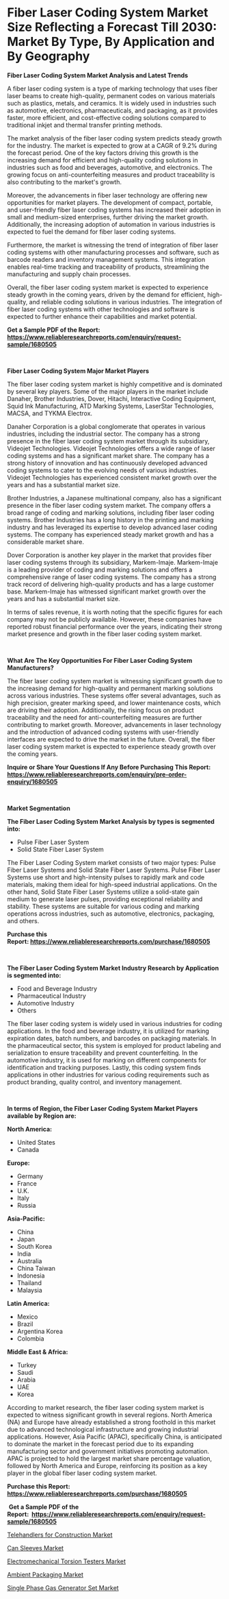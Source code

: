 <p><h1>Fiber Laser Coding System Market Size Reflecting a Forecast Till 2030: Market By Type, By Application and By Geography</h1></p><p><strong>Fiber Laser Coding System Market Analysis and Latest Trends</strong></p>
<p><p>A fiber laser coding system is a type of marking technology that uses fiber laser beams to create high-quality, permanent codes on various materials such as plastics, metals, and ceramics. It is widely used in industries such as automotive, electronics, pharmaceuticals, and packaging, as it provides faster, more efficient, and cost-effective coding solutions compared to traditional inkjet and thermal transfer printing methods.</p><p>The market analysis of the fiber laser coding system predicts steady growth for the industry. The market is expected to grow at a CAGR of 9.2% during the forecast period. One of the key factors driving this growth is the increasing demand for efficient and high-quality coding solutions in industries such as food and beverages, automotive, and electronics. The growing focus on anti-counterfeiting measures and product traceability is also contributing to the market's growth.</p><p>Moreover, the advancements in fiber laser technology are offering new opportunities for market players. The development of compact, portable, and user-friendly fiber laser coding systems has increased their adoption in small and medium-sized enterprises, further driving the market growth. Additionally, the increasing adoption of automation in various industries is expected to fuel the demand for fiber laser coding systems.</p><p>Furthermore, the market is witnessing the trend of integration of fiber laser coding systems with other manufacturing processes and software, such as barcode readers and inventory management systems. This integration enables real-time tracking and traceability of products, streamlining the manufacturing and supply chain processes.</p><p>Overall, the fiber laser coding system market is expected to experience steady growth in the coming years, driven by the demand for efficient, high-quality, and reliable coding solutions in various industries. The integration of fiber laser coding systems with other technologies and software is expected to further enhance their capabilities and market potential.</p></p>
<p><strong>Get a Sample PDF of the Report:&nbsp; <a href="https://www.reliableresearchreports.com/enquiry/request-sample/1680505">https://www.reliableresearchreports.com/enquiry/request-sample/1680505</a></strong></p>
<p>&nbsp;</p>
<p><strong>Fiber Laser Coding System Major Market Players</strong></p>
<p><p>The fiber laser coding system market is highly competitive and is dominated by several key players. Some of the major players in the market include Danaher, Brother Industries, Dover, Hitachi, Interactive Coding Equipment, Squid Ink Manufacturing, ATD Marking Systems, LaserStar Technologies, MACSA, and TYKMA Electrox.</p><p>Danaher Corporation is a global conglomerate that operates in various industries, including the industrial sector. The company has a strong presence in the fiber laser coding system market through its subsidiary, Videojet Technologies. Videojet Technologies offers a wide range of laser coding systems and has a significant market share. The company has a strong history of innovation and has continuously developed advanced coding systems to cater to the evolving needs of various industries. Videojet Technologies has experienced consistent market growth over the years and has a substantial market size.</p><p>Brother Industries, a Japanese multinational company, also has a significant presence in the fiber laser coding system market. The company offers a broad range of coding and marking solutions, including fiber laser coding systems. Brother Industries has a long history in the printing and marking industry and has leveraged its expertise to develop advanced laser coding systems. The company has experienced steady market growth and has a considerable market share.</p><p>Dover Corporation is another key player in the market that provides fiber laser coding systems through its subsidiary, Markem-Imaje. Markem-Imaje is a leading provider of coding and marking solutions and offers a comprehensive range of laser coding systems. The company has a strong track record of delivering high-quality products and has a large customer base. Markem-Imaje has witnessed significant market growth over the years and has a substantial market size.</p><p>In terms of sales revenue, it is worth noting that the specific figures for each company may not be publicly available. However, these companies have reported robust financial performance over the years, indicating their strong market presence and growth in the fiber laser coding system market.</p></p>
<p>&nbsp;</p>
<p><strong>What Are The Key Opportunities For Fiber Laser Coding System Manufacturers?</strong></p>
<p><p>The fiber laser coding system market is witnessing significant growth due to the increasing demand for high-quality and permanent marking solutions across various industries. These systems offer several advantages, such as high precision, greater marking speed, and lower maintenance costs, which are driving their adoption. Additionally, the rising focus on product traceability and the need for anti-counterfeiting measures are further contributing to market growth. Moreover, advancements in laser technology and the introduction of advanced coding systems with user-friendly interfaces are expected to drive the market in the future. Overall, the fiber laser coding system market is expected to experience steady growth over the coming years.</p></p>
<p><strong>Inquire or Share Your Questions If Any Before Purchasing This Report: <a href="https://www.reliableresearchreports.com/enquiry/pre-order-enquiry/1680505">https://www.reliableresearchreports.com/enquiry/pre-order-enquiry/1680505</a></strong></p>
<p>&nbsp;</p>
<p><strong>Market Segmentation</strong></p>
<p><strong>The Fiber Laser Coding System Market Analysis by types is segmented into:</strong></p>
<p><ul><li>Pulse Fiber Laser System</li><li>Solid State Fiber Laser System</li></ul></p>
<p><p>The Fiber Laser Coding System market consists of two major types: Pulse Fiber Laser Systems and Solid State Fiber Laser Systems. Pulse Fiber Laser Systems use short and high-intensity pulses to rapidly mark and code materials, making them ideal for high-speed industrial applications. On the other hand, Solid State Fiber Laser Systems utilize a solid-state gain medium to generate laser pulses, providing exceptional reliability and stability. These systems are suitable for various coding and marking operations across industries, such as automotive, electronics, packaging, and others.</p></p>
<p><strong>Purchase this Report:&nbsp;<a href="https://www.reliableresearchreports.com/purchase/1680505">https://www.reliableresearchreports.com/purchase/1680505</a></strong></p>
<p>&nbsp;</p>
<p><strong>The Fiber Laser Coding System Market Industry Research by Application is segmented into:</strong></p>
<p><ul><li>Food and Beverage Industry</li><li>Pharmaceutical Industry</li><li>Automotive Industry</li><li>Others</li></ul></p>
<p><p>The fiber laser coding system is widely used in various industries for coding applications. In the food and beverage industry, it is utilized for marking expiration dates, batch numbers, and barcodes on packaging materials. In the pharmaceutical sector, this system is employed for product labeling and serialization to ensure traceability and prevent counterfeiting. In the automotive industry, it is used for marking on different components for identification and tracking purposes. Lastly, this coding system finds applications in other industries for various coding requirements such as product branding, quality control, and inventory management.</p></p>
<p>&nbsp;</p>
<p><strong>In terms of Region, the Fiber Laser Coding System Market Players available by Region are:</strong></p>
<p>
    <p> <strong> North America: </strong>
        <ul>
            <li>United States</li>
            <li>Canada</li>
        </ul>
        </p> 
    <p> <strong> Europe: </strong>
        <ul>
            <li>Germany</li>
            <li>France</li>
            <li>U.K.</li>
            <li>Italy</li>
            <li>Russia</li>
        </ul>
        </p> 
    <p> <strong> Asia-Pacific: </strong>
        <ul>
            <li>China</li>
            <li>Japan</li>
            <li>South Korea</li>
            <li>India</li>
            <li>Australia</li>
            <li>China Taiwan</li>
            <li>Indonesia</li>
            <li>Thailand</li>
            <li>Malaysia</li>
        </ul>
        </p> 
    <p> <strong> Latin America: </strong>
        <ul>
            <li>Mexico</li>
            <li>Brazil</li>
            <li>Argentina Korea</li>
            <li>Colombia</li>
        </ul>
        </p> 
    <p> <strong> Middle East & Africa: </strong>
        <ul>
            <li>Turkey</li>
            <li>Saudi</li>
            <li>Arabia</li>
            <li>UAE</li>
            <li>Korea</li>
        </ul>
    </p>
    </p>
<p><p>According to market research, the fiber laser coding system market is expected to witness significant growth in several regions. North America (NA) and Europe have already established a strong foothold in this market due to advanced technological infrastructure and growing industrial applications. However, Asia Pacific (APAC), specifically China, is anticipated to dominate the market in the forecast period due to its expanding manufacturing sector and government initiatives promoting automation. APAC is projected to hold the largest market share percentage valuation, followed by North America and Europe, reinforcing its position as a key player in the global fiber laser coding system market.</p></p>
<p><strong>Purchase this Report: <a href="https://www.reliableresearchreports.com/purchase/1680505">https://www.reliableresearchreports.com/purchase/1680505</a></strong></p>
<p>&nbsp;<strong>Get a Sample PDF of the Report:&nbsp;&nbsp;<a href="https://www.reliableresearchreports.com/enquiry/request-sample/1680505">https://www.reliableresearchreports.com/enquiry/request-sample/1680505</a></strong></p>
<p><strong></strong></p>
<p><p><a href="https://www.linkedin.com/pulse/telehandlers-construction-market-size-2023-2030-global-industrial-r16fc/">Telehandlers for Construction Market</a></p><p><a href="https://medium.com/@loririce03/can-sleeves-market-research-report-its-history-and-forecast-2023-to-2030-129811c2eea0">Can Sleeves Market</a></p><p><a href="https://www.linkedin.com/pulse/electromechanical-torsion-testers-market-size-2023-2030-ick7c/">Electromechanical Torsion Testers Market</a></p><p><a href="https://medium.com/@deniseharvey70/ambient-packaging-market-analysis-its-cagr-market-segmentation-and-global-industry-overview-66e111f7d651">Ambient Packaging Market</a></p><p><a href="https://www.linkedin.com/pulse/single-phase-gas-generator-set-market-research-report-w7wec/">Single Phase Gas Generator Set Market</a></p></p>